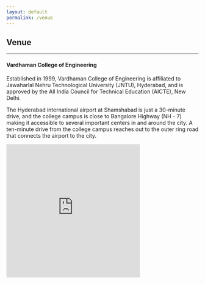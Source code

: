 ```yaml
---
layout: default
permalink: /venue
---
```

## Venue
---
#### Vardhaman College of Engineering

Established in 1999, Vardhaman College of Engineering is affiliated to Jawaharlal Nehru Technological University (JNTU), Hyderabad, and is approved by the All India Council for Technical Education (AICTE), New Delhi. 

The Hyderabad international airport at Shamshabad is just a 30-minute drive, and the college campus is close to Bangalore Highway (NH - 7) making it accessible to several important centers in and around the city. A ten-minute drive from the college campus reaches out to the outer ring road that connects the airport to the city.

<iframe src="https://www.google.com/maps/embed?pb=!1m18!1m12!1m3!1d3810.258683845456!2d78.30432791461838!3d17.254715488158247!2m3!1f0!2f0!3f0!3m2!1i1024!2i768!4f13.1!3m3!1m2!1s0x3bcb90c8da620f9d%3A0x19d0d79257022687!2sVardhaman+College+of+Engineering!5e0!3m2!1sen!2sin!4v1555074552605!5m2!1sen!2sin" width="350" height="350" frameborder="0" style="border:0" allowfullscreen></iframe>